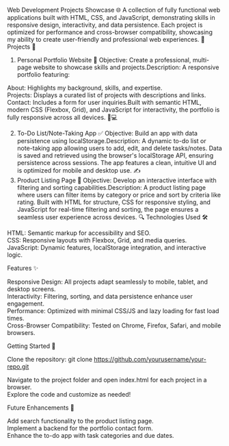 Web Development Projects Showcase 🌐
A collection of fully functional web applications built with HTML, CSS, and JavaScript, demonstrating skills in responsive design, interactivity, and data persistence. Each project is optimized for performance and cross-browser compatibility, showcasing my ability to create user-friendly and professional web experiences. 🚀
Projects 📂
1. Personal Portfolio Website 🎨
Objective: Create a professional, multi-page website to showcase skills and projects.Description: A responsive portfolio featuring:  

About: Highlights my background, skills, and expertise.  
Projects: Displays a curated list of projects with descriptions and links.  
Contact: Includes a form for user inquiries.Built with semantic HTML, modern CSS (Flexbox, Grid), and JavaScript for interactivity, the portfolio is fully responsive across all devices. 📱💻

2. To-Do List/Note-Taking App ✅
Objective: Build an app with data persistence using localStorage.Description: A dynamic to-do list or note-taking app allowing users to add, edit, and delete tasks/notes. Data is saved and retrieved using the browser's localStorage API, ensuring persistence across sessions. The app features a clean, intuitive UI and is optimized for mobile and desktop use. ✍️
3. Product Listing Page 🛒
Objective: Develop an interactive interface with filtering and sorting capabilities.Description: A product listing page where users can filter items by category or price and sort by criteria like rating. Built with HTML for structure, CSS for responsive styling, and JavaScript for real-time filtering and sorting, the page ensures a seamless user experience across devices. 🔍
Technologies Used 🛠️

HTML: Semantic markup for accessibility and SEO.  
CSS: Responsive layouts with Flexbox, Grid, and media queries.  
JavaScript: Dynamic features, localStorage integration, and interactive logic.

Features ✨

Responsive Design: All projects adapt seamlessly to mobile, tablet, and desktop screens.  
Interactivity: Filtering, sorting, and data persistence enhance user engagement.  
Performance: Optimized with minimal CSS/JS and lazy loading for fast load times.  
Cross-Browser Compatibility: Tested on Chrome, Firefox, Safari, and mobile browsers.

Getting Started 🚀

Clone the repository:  git clone https://github.com/yourusername/your-repo.git


Navigate to the project folder and open index.html for each project in a browser.  
Explore the code and customize as needed!

Future Enhancements 🔮

Add search functionality to the product listing page.  
Implement a backend for the portfolio contact form.  
Enhance the to-do app with task categories and due dates.


